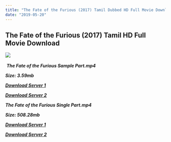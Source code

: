 ```yaml
---
title: "The Fate of the Furious (2017) Tamil Dubbed HD Full Movie Download"
date: "2019-05-20"
---
```


## The Fate of the Furious (2017) Tamil HD Full Movie Download

![](https://images.moviebuff.com/e889c9bc-8361-436d-a6b6-0ad1f44cb970?w=1000) 

 _**The Fate of the Furious Sample Part.mp4**_

_**Size: 3.59mb**_

[_**Download Server 1**_](http://p1.wetransfer.vip/files/Tamil{3e481fa13b96e298813a968d76478a0dd6887383e8276579d75a86ec60557583}20Dubbed{3e481fa13b96e298813a968d76478a0dd6887383e8276579d75a86ec60557583}20Movies/Tamil{3e481fa13b96e298813a968d76478a0dd6887383e8276579d75a86ec60557583}20Dubbed{3e481fa13b96e298813a968d76478a0dd6887383e8276579d75a86ec60557583}20Collections/Fast{3e481fa13b96e298813a968d76478a0dd6887383e8276579d75a86ec60557583}20and{3e481fa13b96e298813a968d76478a0dd6887383e8276579d75a86ec60557583}20Furious{3e481fa13b96e298813a968d76478a0dd6887383e8276579d75a86ec60557583}20Collections/The{3e481fa13b96e298813a968d76478a0dd6887383e8276579d75a86ec60557583}20Fate{3e481fa13b96e298813a968d76478a0dd6887383e8276579d75a86ec60557583}20of{3e481fa13b96e298813a968d76478a0dd6887383e8276579d75a86ec60557583}20the{3e481fa13b96e298813a968d76478a0dd6887383e8276579d75a86ec60557583}20Furious{3e481fa13b96e298813a968d76478a0dd6887383e8276579d75a86ec60557583}20(2017){3e481fa13b96e298813a968d76478a0dd6887383e8276579d75a86ec60557583}20BDRip/The{3e481fa13b96e298813a968d76478a0dd6887383e8276579d75a86ec60557583}20Fate{3e481fa13b96e298813a968d76478a0dd6887383e8276579d75a86ec60557583}20of{3e481fa13b96e298813a968d76478a0dd6887383e8276579d75a86ec60557583}20the{3e481fa13b96e298813a968d76478a0dd6887383e8276579d75a86ec60557583}20Furious{3e481fa13b96e298813a968d76478a0dd6887383e8276579d75a86ec60557583}20(2017){3e481fa13b96e298813a968d76478a0dd6887383e8276579d75a86ec60557583}20BDRip/The{3e481fa13b96e298813a968d76478a0dd6887383e8276579d75a86ec60557583}20Fate{3e481fa13b96e298813a968d76478a0dd6887383e8276579d75a86ec60557583}20of{3e481fa13b96e298813a968d76478a0dd6887383e8276579d75a86ec60557583}20the{3e481fa13b96e298813a968d76478a0dd6887383e8276579d75a86ec60557583}20Furious{3e481fa13b96e298813a968d76478a0dd6887383e8276579d75a86ec60557583}20(2017){3e481fa13b96e298813a968d76478a0dd6887383e8276579d75a86ec60557583}20Sample{3e481fa13b96e298813a968d76478a0dd6887383e8276579d75a86ec60557583}20HD.mp4)

[_**Download Server 2**_](http://p1.wetransfer.vip/files/Tamil{3e481fa13b96e298813a968d76478a0dd6887383e8276579d75a86ec60557583}20Dubbed{3e481fa13b96e298813a968d76478a0dd6887383e8276579d75a86ec60557583}20Movies/Tamil{3e481fa13b96e298813a968d76478a0dd6887383e8276579d75a86ec60557583}20Dubbed{3e481fa13b96e298813a968d76478a0dd6887383e8276579d75a86ec60557583}20Collections/Fast{3e481fa13b96e298813a968d76478a0dd6887383e8276579d75a86ec60557583}20and{3e481fa13b96e298813a968d76478a0dd6887383e8276579d75a86ec60557583}20Furious{3e481fa13b96e298813a968d76478a0dd6887383e8276579d75a86ec60557583}20Collections/The{3e481fa13b96e298813a968d76478a0dd6887383e8276579d75a86ec60557583}20Fate{3e481fa13b96e298813a968d76478a0dd6887383e8276579d75a86ec60557583}20of{3e481fa13b96e298813a968d76478a0dd6887383e8276579d75a86ec60557583}20the{3e481fa13b96e298813a968d76478a0dd6887383e8276579d75a86ec60557583}20Furious{3e481fa13b96e298813a968d76478a0dd6887383e8276579d75a86ec60557583}20(2017){3e481fa13b96e298813a968d76478a0dd6887383e8276579d75a86ec60557583}20BDRip/The{3e481fa13b96e298813a968d76478a0dd6887383e8276579d75a86ec60557583}20Fate{3e481fa13b96e298813a968d76478a0dd6887383e8276579d75a86ec60557583}20of{3e481fa13b96e298813a968d76478a0dd6887383e8276579d75a86ec60557583}20the{3e481fa13b96e298813a968d76478a0dd6887383e8276579d75a86ec60557583}20Furious{3e481fa13b96e298813a968d76478a0dd6887383e8276579d75a86ec60557583}20(2017){3e481fa13b96e298813a968d76478a0dd6887383e8276579d75a86ec60557583}20BDRip/The{3e481fa13b96e298813a968d76478a0dd6887383e8276579d75a86ec60557583}20Fate{3e481fa13b96e298813a968d76478a0dd6887383e8276579d75a86ec60557583}20of{3e481fa13b96e298813a968d76478a0dd6887383e8276579d75a86ec60557583}20the{3e481fa13b96e298813a968d76478a0dd6887383e8276579d75a86ec60557583}20Furious{3e481fa13b96e298813a968d76478a0dd6887383e8276579d75a86ec60557583}20(2017){3e481fa13b96e298813a968d76478a0dd6887383e8276579d75a86ec60557583}20Sample{3e481fa13b96e298813a968d76478a0dd6887383e8276579d75a86ec60557583}20HD.mp4)

_**The Fate of the Furious Single Part.mp4**_

_**Size: 508.28mb**_

[_**Download Server 1**_](http://p1.wetransfer.vip/files/Tamil{3e481fa13b96e298813a968d76478a0dd6887383e8276579d75a86ec60557583}20Dubbed{3e481fa13b96e298813a968d76478a0dd6887383e8276579d75a86ec60557583}20Movies/Tamil{3e481fa13b96e298813a968d76478a0dd6887383e8276579d75a86ec60557583}20Dubbed{3e481fa13b96e298813a968d76478a0dd6887383e8276579d75a86ec60557583}20Collections/Fast{3e481fa13b96e298813a968d76478a0dd6887383e8276579d75a86ec60557583}20and{3e481fa13b96e298813a968d76478a0dd6887383e8276579d75a86ec60557583}20Furious{3e481fa13b96e298813a968d76478a0dd6887383e8276579d75a86ec60557583}20Collections/The{3e481fa13b96e298813a968d76478a0dd6887383e8276579d75a86ec60557583}20Fate{3e481fa13b96e298813a968d76478a0dd6887383e8276579d75a86ec60557583}20of{3e481fa13b96e298813a968d76478a0dd6887383e8276579d75a86ec60557583}20the{3e481fa13b96e298813a968d76478a0dd6887383e8276579d75a86ec60557583}20Furious{3e481fa13b96e298813a968d76478a0dd6887383e8276579d75a86ec60557583}20(2017){3e481fa13b96e298813a968d76478a0dd6887383e8276579d75a86ec60557583}20BDRip/The{3e481fa13b96e298813a968d76478a0dd6887383e8276579d75a86ec60557583}20Fate{3e481fa13b96e298813a968d76478a0dd6887383e8276579d75a86ec60557583}20of{3e481fa13b96e298813a968d76478a0dd6887383e8276579d75a86ec60557583}20the{3e481fa13b96e298813a968d76478a0dd6887383e8276579d75a86ec60557583}20Furious{3e481fa13b96e298813a968d76478a0dd6887383e8276579d75a86ec60557583}20(2017){3e481fa13b96e298813a968d76478a0dd6887383e8276579d75a86ec60557583}20BDRip/The{3e481fa13b96e298813a968d76478a0dd6887383e8276579d75a86ec60557583}20Fate{3e481fa13b96e298813a968d76478a0dd6887383e8276579d75a86ec60557583}20of{3e481fa13b96e298813a968d76478a0dd6887383e8276579d75a86ec60557583}20the{3e481fa13b96e298813a968d76478a0dd6887383e8276579d75a86ec60557583}20Furious{3e481fa13b96e298813a968d76478a0dd6887383e8276579d75a86ec60557583}20(2017){3e481fa13b96e298813a968d76478a0dd6887383e8276579d75a86ec60557583}20Single{3e481fa13b96e298813a968d76478a0dd6887383e8276579d75a86ec60557583}20Part{3e481fa13b96e298813a968d76478a0dd6887383e8276579d75a86ec60557583}20HD.mp4)

_**[Download Server 2](http://p1.wetransfer.vip/files/Tamil{3e481fa13b96e298813a968d76478a0dd6887383e8276579d75a86ec60557583}20Dubbed{3e481fa13b96e298813a968d76478a0dd6887383e8276579d75a86ec60557583}20Movies/Tamil{3e481fa13b96e298813a968d76478a0dd6887383e8276579d75a86ec60557583}20Dubbed{3e481fa13b96e298813a968d76478a0dd6887383e8276579d75a86ec60557583}20Collections/Fast{3e481fa13b96e298813a968d76478a0dd6887383e8276579d75a86ec60557583}20and{3e481fa13b96e298813a968d76478a0dd6887383e8276579d75a86ec60557583}20Furious{3e481fa13b96e298813a968d76478a0dd6887383e8276579d75a86ec60557583}20Collections/The{3e481fa13b96e298813a968d76478a0dd6887383e8276579d75a86ec60557583}20Fate{3e481fa13b96e298813a968d76478a0dd6887383e8276579d75a86ec60557583}20of{3e481fa13b96e298813a968d76478a0dd6887383e8276579d75a86ec60557583}20the{3e481fa13b96e298813a968d76478a0dd6887383e8276579d75a86ec60557583}20Furious{3e481fa13b96e298813a968d76478a0dd6887383e8276579d75a86ec60557583}20(2017){3e481fa13b96e298813a968d76478a0dd6887383e8276579d75a86ec60557583}20BDRip/The{3e481fa13b96e298813a968d76478a0dd6887383e8276579d75a86ec60557583}20Fate{3e481fa13b96e298813a968d76478a0dd6887383e8276579d75a86ec60557583}20of{3e481fa13b96e298813a968d76478a0dd6887383e8276579d75a86ec60557583}20the{3e481fa13b96e298813a968d76478a0dd6887383e8276579d75a86ec60557583}20Furious{3e481fa13b96e298813a968d76478a0dd6887383e8276579d75a86ec60557583}20(2017){3e481fa13b96e298813a968d76478a0dd6887383e8276579d75a86ec60557583}20BDRip/The{3e481fa13b96e298813a968d76478a0dd6887383e8276579d75a86ec60557583}20Fate{3e481fa13b96e298813a968d76478a0dd6887383e8276579d75a86ec60557583}20of{3e481fa13b96e298813a968d76478a0dd6887383e8276579d75a86ec60557583}20the{3e481fa13b96e298813a968d76478a0dd6887383e8276579d75a86ec60557583}20Furious{3e481fa13b96e298813a968d76478a0dd6887383e8276579d75a86ec60557583}20(2017){3e481fa13b96e298813a968d76478a0dd6887383e8276579d75a86ec60557583}20Single{3e481fa13b96e298813a968d76478a0dd6887383e8276579d75a86ec60557583}20Part{3e481fa13b96e298813a968d76478a0dd6887383e8276579d75a86ec60557583}20HD.mp4)**_
